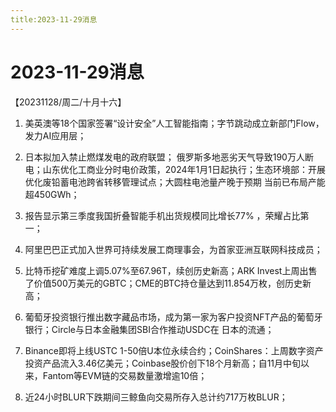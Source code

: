 ```yaml
---
title:2023-11-29消息
---
```

# 2023-11-29消息
【20231128/周二/十月十六】
1. 美英澳等18个国家签署“设计安全”人工智能指南；字节跳动成立新部门Flow，发力AI应用层；

2. 日本拟加入禁止燃煤发电的政府联盟；
俄罗斯多地恶劣天气导致190万人断电；山东优化工商业分时电价政策，2024年1月1日起执行；生态环境部：开展优化废铅蓄电池跨省转移管理试点；大圆柱电池量产晚于预期 当前已布局产能超450GWh；

3. 报告显示第三季度我国折叠智能手机出货规模同比增长77% ，荣耀占比第一；

4. 阿里巴巴正式加入世界可持续发展工商理事会，为首家亚洲互联网科技成员；

5. 比特币挖矿难度上调5.07%至67.96T，续创历史新高；ARK Invest上周出售了价值500万美元的GBTC；CME的BTC持仓量达到11.854万枚，创历史新高；

6. 葡萄牙投资银行推出数字藏品市场，成为第一家为客户投资NFT产品的葡萄牙银行；Circle与日本金融集团SBI合作推动USDC在 日本的流通；

7. Binance即将上线USTC 1-50倍U本位永续合约；CoinShares：上周数字资产投资产品流入3.46亿美元；Coinbase股价创下18个月新高；自11月中旬以来，Fantom等EVM链的交易数量激增逾10倍；

8. 近24小时BLUR下跌期间三鲸鱼向交易所存入总计约717万枚BLUR；